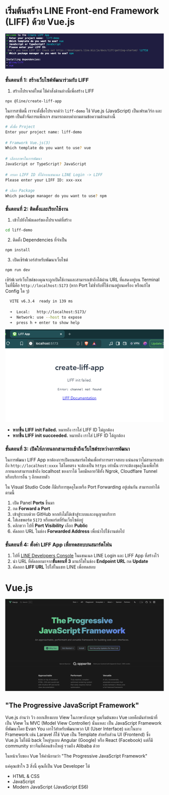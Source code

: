 # เริ่มต้นสร้าง LINE Front-end Framework (LIFF) ด้วย Vue.js

![Create LIFF App Using CLI](../assets/liff/7.png)

### ขั้นตอนที่ 1: สร้างเว็บไซต์พัฒนาร่วมกับ LIFF

1. สร้างโปรเจกต์ใหม่ ใช้คำสั่งด้านล่างนี้เพื่อสร้าง LIFF

```bash
npx @line/create-liff-app
```

ในการสาธิตนี้ เราจะตั้งชื่อโปรเจกต์ว่า `liff-demo` ใช้ Vue.js (JavaScript) เป็นเฟรมเวิร์ก และ npm เป็นตัวจัดการแพ็กเกจ สามารถตอบคำถามตามข้อความด้านล่างนี้

```bash
# ตั้งชื่อ Project
Enter your project name: liff-demo

# Framwork Vue.js(3)
Which template do you want to use? vue

# เลือกภาษาในการพัฒนา
JavaScript or TypeScript? JavaScript

# กรอก LIFF ID ที่ได้จากแชนเนล LINE Login -> LIFF
Please enter your LIFF ID: xxx-xxx

# เลือก Package
Which package manager do you want to use? npm
```

### ขั้นตอนที่ 2: ติดตั้งและเรียกใช้งาน

1. เข้าไปยังโฟลเดอร์ของโปรเจกต์ที่สร้าง

```bash
cd liff-demo
```

2. ติดตั้ง Dependencies ที่จำเป็น

```bash
npm install
```

3. เปิดเซิร์ฟเวอร์สำหรับพัฒนาเว็บไซต์

```bash
npm run dev
```

เซิร์ฟเวอร์เว็บไซต์ของคุณจะถูกเปิดใช้งานและสามารถเข้าถึงได้ผ่าน URL ที่แสดงอยู่บน Terminal ในที่นี้คือ `http://localhost:5173` (หาก Port ไม่ซ้ำกับที่ใช้งานอยู่บนเครื่อง หรือแก้ไข Config ใด ๆ)

```bash
  VITE v6.3.4  ready in 139 ms

  ➜  Local:   http://localhost:5173/
  ➜  Network: use --host to expose
  ➜  press h + enter to show help
```

![Screenshot of create-liff-app Landing Page](../assets/liff/8.png)

- **หากขึ้น LIFF init Failed.** หมายถึง เราใส่ LIFF ID ไม่ถูกต้อง
- **หากขึ้น LIFF init succeeded.** หมายถึง เราใส่ LIFF ID ได้ถูกต้อง

### ขั้นตอนที่ 3: เปิดให้ภายนอกสามารถเข้าถึงเว็บไซต์ระหว่างการพัฒนา

ในการพัฒนา LIFF App หาต้องการเปิดบนสมาร์ตโฟนเพื่อทำการตรวจสอบ แน่นอนว่าไม่สามารถเข้าถึง `http://localhost:xxxx` ได้โดยตรง จะต้องเป็น `https` เท่านั้น เราจะต้องขุดอุโมงเพื่อให้ภายนอกสามารถเข้าถึง localhost ของเราได้ โดยมีหลายวิธีทั้ง Ngrok, Cloudflare Tunnel หรือบริการอื่น ๆ อีกหลายตัว

ใน Visual Studio Code ก็มีบริการขุดอุโมงหรือ Port Forwarding อยู่เช่นกัน สามารถทำได้ตามนี้

1. เปิด Panel **Ports** ขึ้นมา
2. กด **Forward a Port**
3. เข้าสู่ระบบด้วย GitHub หากยังไม่ได้เข้าสู่ระบบและอนุญาตบริการ
4. ใส่เลขพอร์ต `5173` หรือพอร์ตที่รันเว็บไซต์อยู่
5. คลิกขวา ไปที่ **Port Visibility** เลือก **Public**
6. คัดลอก URL ในช่อง **Forwarded Address** เพื่อนำไปใช้งานต่อไป

### ขั้นตอนที่ 4: ตั้งค่า LIFF App เพื่อทดสอบบนสมาร์ตโฟน

1. ไปที่ [LINE Developers Console](https://developers.line.biz/console) ในแชนเนล LINE Login และ LIFF App ที่สร้างไว้
2. นำ URL ที่คัดลอกมาจาก**ขั้นตอนที่ 3** มาแก้ไขในช่อง **Endpoint URL** กด **Update**
3. คัดลอก **LIFF URL** ไปใส่ในแชท LINE เพื่อทดสอบ

# Vue.js

<p align="center" width="100%">
    <img  src="../assets/liff/9.png">
</p>

## "The Progressive JavaScript Framework"

Vue.js อ่านว่า วิว ออกเสียงแบบ View ในภาษาอังกฤษ จุดเริ่มต้นของ Vue เลยคือมันทำหน้าที่เป็น View ใน MVC (Model View Controller) นั่นแหละ เป็น JavaScript Framework ที่พัฒนาโดย Evan You เอาไว้สำหรับพัฒนาพวก UI (User Interface) และในบาง Framework เช่น Laravel ก็ใช้ Vue เป็น Template สำหรับส่วน UI (Frontend) ซึ่ง Vue.js ไม่ได้มี back ใหญ่ๆแบบ Angular (Google) หรือ React (Facebook) แต่ก็มี community ชาวจีนที่ค่อนข้างใหญ่ รวมถึง Alibaba ด้วย

ในหน้าเว็บของ Vue ให้คำนิยามว่า "The Progressive JavaScript Framework"

แค่คุณเข้าใจ 3 สิ่งนี้ คุณก็เป็น Vue Developer ได้

- HTML & CSS
- JavaScript
- Modern JavaScript (JavaScript ES6)
